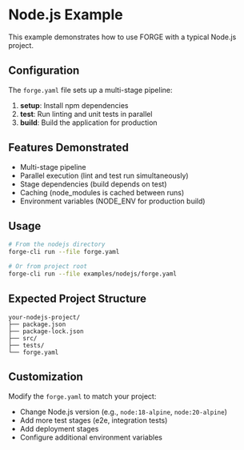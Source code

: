# Node.js Example

This example demonstrates how to use FORGE with a typical Node.js project.

## Configuration

The `forge.yaml` file sets up a multi-stage pipeline:

1. **setup**: Install npm dependencies
2. **test**: Run linting and unit tests in parallel
3. **build**: Build the application for production

## Features Demonstrated

- Multi-stage pipeline
- Parallel execution (lint and test run simultaneously)
- Stage dependencies (build depends on test)
- Caching (node_modules is cached between runs)
- Environment variables (NODE_ENV for production build)

## Usage

```bash
# From the nodejs directory
forge-cli run --file forge.yaml

# Or from project root
forge-cli run --file examples/nodejs/forge.yaml
```

## Expected Project Structure

```
your-nodejs-project/
├── package.json
├── package-lock.json
├── src/
├── tests/
└── forge.yaml
```

## Customization

Modify the `forge.yaml` to match your project:
- Change Node.js version (e.g., `node:18-alpine`, `node:20-alpine`)
- Add more test stages (e2e, integration tests)
- Add deployment stages
- Configure additional environment variables
